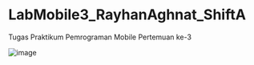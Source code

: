 # LabMobile3_RayhanAghnat_ShiftA
Tugas Praktikum Pemrograman Mobile Pertemuan ke-3

![image](https://github.com/user-attachments/assets/b7797541-2435-4f67-9105-efc0f1faabf2)
